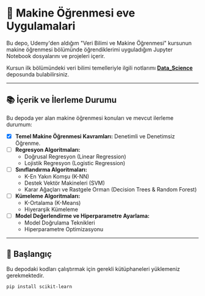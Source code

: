 # 🤖 Makine Öğrenmesi eve  Uygulamalari
Bu depo, Udemy'den aldığım "Veri Bilimi ve Makine Öğrenmesi" kursunun makine öğrenmesi bölümünde öğrendiklerimi uyguladığım Jupyter Notebook dosyalarını ve projeleri içerir.

Kursun ilk bölümündeki veri bilimi temelleriyle ilgili notlarımı **[Data_Science](https://github.com/karadumanali/Data_Science_Notebooks)** deposunda bulabilirsiniz.

---

## 📚 İçerik ve İlerleme Durumu

Bu depoda yer alan makine öğrenmesi konuları ve mevcut ilerleme durumum:

- [x] **Temel Makine Öğrenmesi Kavramları:** Denetimli ve Denetimsiz Öğrenme.
- [ ] **Regresyon Algoritmaları:**
    - Doğrusal Regresyon (Linear Regression)
    - Lojistik Regresyon (Logistic Regression)
- [ ] **Sınıflandırma Algoritmaları:**
    - K-En Yakın Komşu (K-NN)
    - Destek Vektör Makineleri (SVM)
    - Karar Ağaçları ve Rastgele Orman (Decision Trees & Random Forest)
- [ ] **Kümeleme Algoritmaları:**
    - K-Ortalama (K-Means)
    - Hiyerarşik Kümeleme
- [ ] **Model Değerlendirme ve Hiperparametre Ayarlama:**
    - Model Doğrulama Teknikleri
    - Hiperparametre Optimizasyonu

---

## 🚀 Başlangıç

Bu depodaki kodları çalıştırmak için gerekli kütüphaneleri yüklemeniz gerekmektedir.

```bash
pip install scikit-learn
